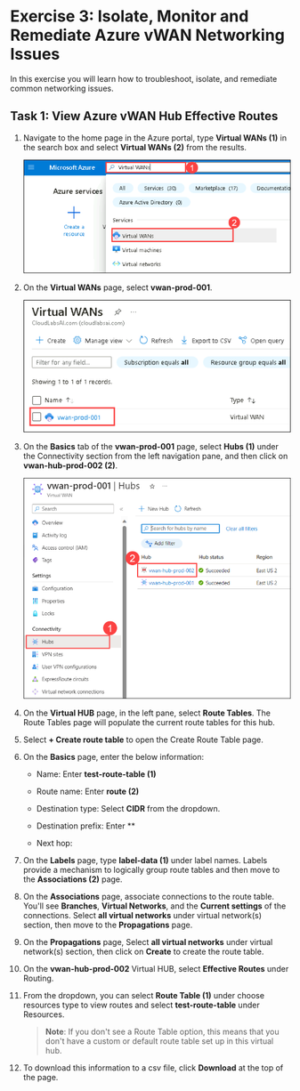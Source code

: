 # Exercise 3: Isolate, Monitor and Remediate Azure vWAN Networking Issues

In this exercise you will learn how to troubleshoot, isolate, and remediate common networking issues.

## Task 1: View Azure vWAN Hub Effective Routes

1. Navigate to the home page in the Azure portal, type **Virtual WANs (1)** in the search box and select **Virtual WANs (2)** from the results.

    ![](media/11.png)

1. On the **Virtual WANs** page, select **vwan-prod-001**.

   ![](media/12.png)

1. On the **Basics** tab of the **vwan-prod-001** page, select **Hubs (1)** under the Connectivity section from the left navigation pane, and then click on **vwan-hub-prod-002 (2)**.

   ![](media/37.png)

1. On the **Virtual HUB** page, in the left pane, select **Route Tables**. The Route Tables page will populate the current route tables for this hub.




1. Select **+ Create route table** to open the Create Route Table page.



1. On the **Basics** page, enter the below information:

    - Name: Enter **test-route-table (1)**

    - Route name: Enter **route (2)**

    - Destination type: Select **CIDR** from the dropdown.

    - Destination prefix: Enter **

    - Next hop: 

1. On the **Labels** page, type **label-data (1)** under label names. Labels provide a mechanism to logically group route tables and then move to the **Associations (2)** page.


1. On the **Associations** page, associate connections to the route table. You'll see **Branches**, **Virtual Networks**, and the **Current settings** of the connections. Select **all virtual networks** under virtual network(s) section, then move to the **Propagations** page.



1. On the **Propagations** page, Select **all virtual networks** under virtual network(s) section, then click on **Create** to create the route table.



1. On the **vwan-hub-prod-002** Virtual HUB, select **Effective Routes** under Routing.



1. From the dropdown, you can select **Route Table (1)** under choose resources type to view routes and select **test-route-table** under Resources.


    >**Note**: If you don't see a Route Table option, this means that you don't have a custom or default route table set up in this virtual hub.


1. To download this information to a csv file, click **Download** at the top of the page.







